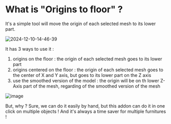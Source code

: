 # What is "Origins to floor" ?

It's a simple tool will move the origin of each selected mesh to its lower part.

![2024-12-10-14-46-39](https://github.com/user-attachments/assets/614c5f8c-5d0f-436c-9887-45ab42cd7e74)

It has 3 ways to use it :

1. origins on the floor : the origin of each selected mesh goes to its lower part
2. origins centered on the floor :  the origin of each selected mesh goes to the center of X and Y axis, but goes to its lower part on the Z axis
3. use the smoothed version of the model : the origin will be on th lower Z-Axis part of the mesh, regarding of the smoothed version of the mesh

![image](https://github.com/user-attachments/assets/83a1eade-6846-4f08-a990-a986e6abd8f4)


But, why ?
Sure, we can do it easily by hand, but this addon can do it in one click on multiple objects ! And it's always a time saver for multiple furnitures !
